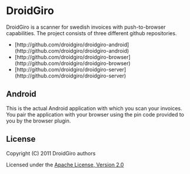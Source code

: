 # DroidGiro

DroidGiro is a scanner for swedish invoices with push-to-browser capabilities. The project consists of three different github repositories.
<ul>
<li>[http://github.com/droidgiro/droidgiro-android](http://github.com/droidgiro/droidgiro-android)</li>
<li>[http://github.com/droidgiro/droidgiro-browser](http://github.com/droidgiro/droidgiro-browser)</li>
<li>[http://github.com/droidgiro/droidgiro-server](http://github.com/droidgiro/droidgiro-server)</li>
</ul>

## Android
This is the actual Android application with which you scan your invoices. You pair the application with your browser using the pin code provided to you by the browser plugin. 

## License
Copyright (C) 2011 DroidGiro authors

Licensed under the [Apache License, Version 2.0](http://www.apache.org/licenses/LICENSE-2.0.html)
